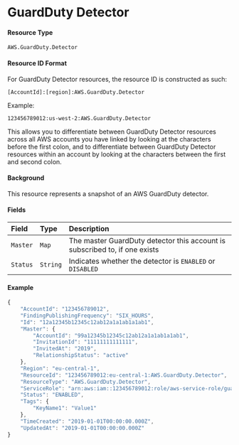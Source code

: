 # GuardDuty Detector

#### Resource Type

`AWS.GuardDuty.Detector`

#### Resource ID Format

For GuardDuty Detector resources, the resource ID is constructed as such:

`[AccountId]:[region]:AWS.GuardDuty.Detector`

Example:

`123456789012:us-west-2:AWS.GuardDuty.Detector`

This allows you to differentiate between GuardDuty Detector resources across all AWS accounts you have linked by looking at the characters before the first colon, and to differentiate between GuardDuty Detector resources within an account by looking at the characters between the first and second colon.

#### Background

This resource represents a snapshot of an AWS GuardDuty detector.

#### Fields

| Field    | Type     | Description                                                                |
| :------- | :------- | :------------------------------------------------------------------------- |
| `Master` | `Map`    | The master GuardDuty detector this account is subscribed to, if one exists |
| `Status` | `String` | Indicates whether the detector is `ENABLED` or `DISABLED`                  |

#### Example

```javascript
{
    "AccountId": "123456789012",
    "FindingPublishingFrequency": "SIX_HOURS",
    "Id": "12a12345b12345c12ab12a1a1ab1a1ab1",
    "Master": {
        "AccountId": "99a12345b12345c12ab12a1a1ab1a1ab1",
        "InvitationId": "11111111111111",
        "InvitedAt": "2019",
        "RelationshipStatus": "active"
    },
    "Region": "eu-central-1",
    "ResourceId": "123456789012:eu-central-1:AWS.GuardDuty.Detector",
    "ResourceType": "AWS.GuardDuty.Detector",
    "ServiceRole": "arn:aws:iam::123456789012:role/aws-service-role/guardduty.amazonaws.com/AWSServiceRoleForAmazonGuardDuty",
    "Status": "ENABLED",
    "Tags": {
        "KeyName1": "Value1"
    },
    "TimeCreated": "2019-01-01T00:00:00.000Z",
    "UpdatedAt": "2019-01-01T00:00:00.000Z"
}
```

